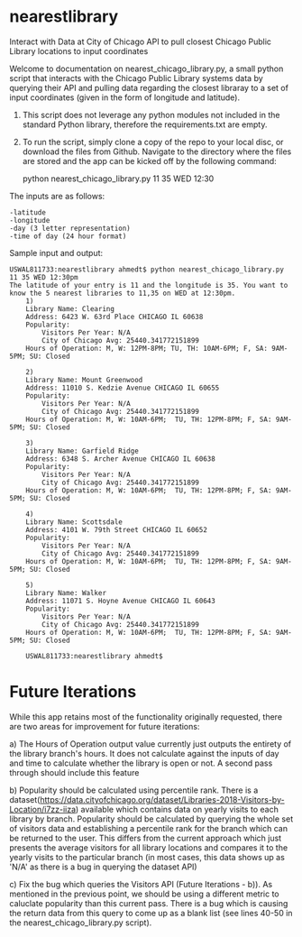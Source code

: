 # nearestlibrary
Interact with Data at City of Chicago API to pull closest Chicago Public Library locations to input coordinates


Welcome to documentation on nearest_chicago_library.py, a small python script that interacts with the Chicago Public Library systems data by querying their API and pulling data regarding the closest libraray to a set of input coordinates (given in the form of longitude and latitude).

1) This script does not leverage any python modules not included in the standard Python library, therefore the requirements.txt are empty.

2) To run the script, simply clone a copy of the repo to your local disc, or download the files from Github. Navigate to the directory where the files are stored and the app can be kicked off by the following command:

	python nearest_chicago_library.py 11 35 WED 12:30

The inputs are as follows:

	-latitude
	-longitude
	-day (3 letter representation)
	-time of day (24 hour format)	

Sample input and output: 

	USWAL811733:nearestlibrary ahmedt$ python nearest_chicago_library.py 11 35 WED 12:30pm
	The latitude of your entry is 11 and the longitude is 35. You want to know the 5 nearest libraries to 11,35 on WED at 12:30pm.
		1)
		Library Name: Clearing
		Address: 6423 W. 63rd Place CHICAGO IL 60638
		Popularity: 
			Visitors Per Year: N/A
			City of Chicago Avg: 25440.341772151899 
		Hours of Operation: M, W: 12PM-8PM; TU, TH: 10AM-6PM; F, SA: 9AM-5PM; SU: Closed
		
		2)
		Library Name: Mount Greenwood
		Address: 11010 S. Kedzie Avenue CHICAGO IL 60655
		Popularity: 
			Visitors Per Year: N/A
			City of Chicago Avg: 25440.341772151899 
		Hours of Operation: M, W: 10AM-6PM;  TU, TH: 12PM-8PM; F, SA: 9AM-5PM; SU: Closed
		
		3)
		Library Name: Garfield Ridge
		Address: 6348 S. Archer Avenue CHICAGO IL 60638
		Popularity: 
			Visitors Per Year: N/A
			City of Chicago Avg: 25440.341772151899 
		Hours of Operation: M, W: 10AM-6PM;  TU, TH: 12PM-8PM; F, SA: 9AM-5PM; SU: Closed
		
		4)
		Library Name: Scottsdale
		Address: 4101 W. 79th Street CHICAGO IL 60652
		Popularity: 
			Visitors Per Year: N/A
			City of Chicago Avg: 25440.341772151899 
		Hours of Operation: M, W: 10AM-6PM;  TU, TH: 12PM-8PM; F, SA: 9AM-5PM; SU: Closed
		
		5)
		Library Name: Walker
		Address: 11071 S. Hoyne Avenue CHICAGO IL 60643
		Popularity: 
			Visitors Per Year: N/A
			City of Chicago Avg: 25440.341772151899 
		Hours of Operation: M, W: 10AM-6PM;  TU, TH: 12PM-8PM; F, SA: 9AM-5PM; SU: Closed
		
		USWAL811733:nearestlibrary ahmedt$		


# Future Iterations 

While this app retains most of the functionality originally requested, there are two areas for improvement for future iterations:

a) The Hours of Operation output value currently just outputs the entirety of the library branch's hours. It does not calculate against the inputs of day and time to calculate whether the library is open or not. A second pass through should include this feature

b) Popularity should be calculated using percentile rank. There is a dataset(https://data.cityofchicago.org/dataset/Libraries-2018-Visitors-by-Location/i7zz-iiza) available which contains data on yearly visits to each library by branch. Popularity should be calculated by querying the whole set of visitors data and establishing a percentile rank for the branch which can be returned to the user. This differs from the current approach which just presents the average visitors for all library locations and compares it to the yearly visits to the particular branch (in most cases, this data shows up as 'N/A' as there is a bug in querying the dataset API)

c) Fix the bug which queries the Visitors API (Future Iterations - b)). As mentioned in the previous point, we should be using a different metric to caluclate popularity than this current pass. There is a bug which is causing the return data from this query to come up as a blank list (see lines 40-50 in the nearest_chicago_library.py script).





